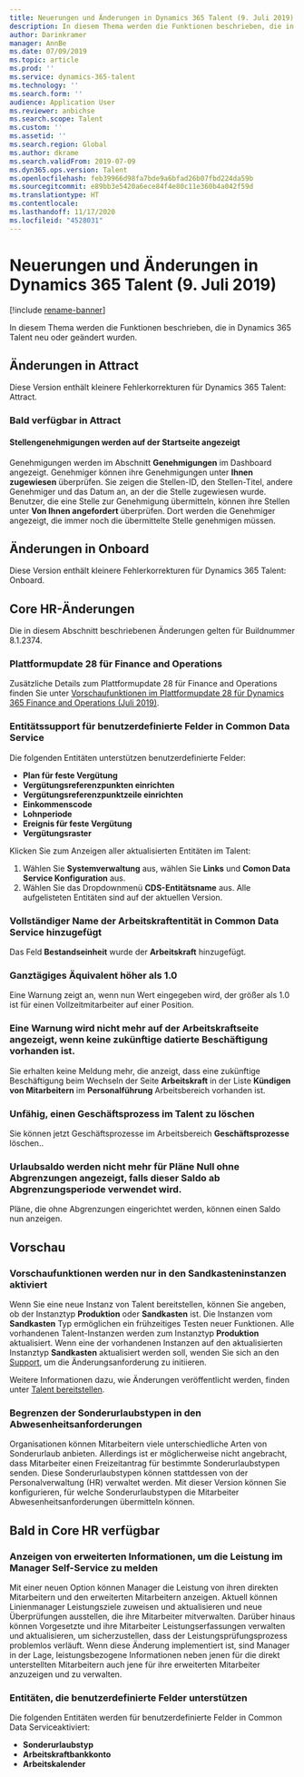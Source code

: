 ```yaml
---
title: Neuerungen und Änderungen in Dynamics 365 Talent (9. Juli 2019)
description: In diesem Thema werden die Funktionen beschrieben, die in Microsoft Dynamics 365 Talent entweder neu oder geändert sind.
author: Darinkramer
manager: AnnBe
ms.date: 07/09/2019
ms.topic: article
ms.prod: ''
ms.service: dynamics-365-talent
ms.technology: ''
ms.search.form: ''
audience: Application User
ms.reviewer: anbichse
ms.search.scope: Talent
ms.custom: ''
ms.assetid: ''
ms.search.region: Global
ms.author: dkrame
ms.search.validFrom: 2019-07-09
ms.dyn365.ops.version: Talent
ms.openlocfilehash: feb39966d98fa7bde9a6bfad26b07fbd224da59b
ms.sourcegitcommit: e89bb3e5420a6ece84f4e80c11e360b4a042f59d
ms.translationtype: HT
ms.contentlocale: 
ms.lasthandoff: 11/17/2020
ms.locfileid: "4528031"
---
```

# <a name="whats-new-or-changed-in-dynamics-365-talent-july-9-2019"></a>Neuerungen und Änderungen in Dynamics 365 Talent (9. Juli 2019)

[!include [rename-banner](~/includes/cc-data-platform-banner.md)]

In diesem Thema werden die Funktionen beschrieben, die in Dynamics 365 Talent neu oder geändert wurden.

## <a name="changes-in-attract"></a>Änderungen in Attract

Diese Version enthält kleinere Fehlerkorrekturen für Dynamics 365 Talent: Attract.

### <a name="coming-soon-in-attract"></a>Bald verfügbar in Attract

#### <a name="job-approvals-appear-on-the-home-page"></a>Stellengenehmigungen werden auf der Startseite angezeigt

Genehmigungen werden im Abschnitt **Genehmigungen** im Dashboard angezeigt. Genehmiger können ihre Genehmigungen unter **Ihnen zugewiesen** überprüfen. Sie zeigen die Stellen-ID, den Stellen-Titel, andere Genehmiger und das Datum an, an der die Stelle zugewiesen wurde. Benutzer, die eine Stelle zur Genehmigung übermitteln, können ihre Stellen unter **Von Ihnen angefordert** überprüfen. Dort werden die Genehmiger angezeigt, die immer noch die übermittelte Stelle genehmigen müssen.

## <a name="changes-in-onboard"></a>Änderungen in Onboard

Diese Version enthält kleinere Fehlerkorrekturen für Dynamics 365 Talent: Onboard.

## <a name="changes-in-core-hr"></a>Core HR-Änderungen

Die in diesem Abschnitt beschriebenen Änderungen gelten für Buildnummer 8.1.2374.

### <a name="platform-update-28-for-finance-and-operations"></a>Plattformupdate 28 für Finance and Operations

Zusätzliche Details zum Plattformupdate 28 für Finance and Operations finden Sie unter [Vorschaufunktionen im Plattformupdate 28 für Dynamics 365 Finance and Operations (Juli 2019)](https://docs.microsoft.com/dynamics365/unified-operations/fin-and-ops/get-started/whats-new-platform-update-28).

### <a name="entity-support-for-custom-fields-in-common-data-service"></a>Entitätssupport für benutzerdefinierte Felder in Common Data Service 

Die folgenden Entitäten unterstützen benutzerdefinierte Felder: 

- **Plan für feste Vergütung**
- **Vergütungsreferenzpunkten einrichten**
- **Vergütungsreferenzpunktzeile einrichten**
- **Einkommenscode**
- **Lohnperiode**
- **Ereignis für feste Vergütung**
- **Vergütungsraster**

Klicken Sie zum Anzeigen aller aktualisierten Entitäten im Talent:

1. Wählen Sie **Systemverwaltung** aus, wählen Sie **Links** und **Comon Data Service Konfiguration** aus.
2. Wählen Sie das Dropdownmenü **CDS-Entitätsname** aus. Alle aufgelisteten Entitäten sind auf der aktuellen Version. 

###  <a name="full-name-added-to-worker-entity-in-common-data-service"></a>Vollständiger Name der Arbeitskraftentität in Common Data Service hinzugefügt

Das Feld **Bestandseinheit** wurde der **Arbeitskraft** hinzugefügt.

### <a name="full-time-equivalent-higher-than-10"></a>Ganztägiges Äquivalent höher als 1.0

Eine Warnung zeigt an, wenn nun Wert eingegeben wird, der größer als 1.0 ist für einen Vollzeitmitarbeiter auf einer Position. 

### <a name="a-warning-no-longer-displays-on-the-worker-page-when-there-is-no-future-dated-employment"></a>Eine Warnung wird nicht mehr auf der Arbeitskraftseite angezeigt, wenn keine zukünftige datierte Beschäftigung vorhanden ist.

Sie erhalten keine Meldung mehr, die anzeigt, dass eine zukünftige Beschäftigung beim Wechseln der Seite **Arbeitskraft** in der Liste **Kündigen von Mitarbeitern** im **Personalführung** Arbeitsbereich vorhanden ist. 

### <a name="unable-to-delete-a-business-process-in-talent"></a>Unfähig, einen Geschäftsprozess im Talent zu löschen

Sie können jetzt Geschäftsprozesse im Arbeitsbereich **Geschäftsprozesse** löschen..

### <a name="leave-balance-no-longer-displays-zero-for-plans-with-no-accruals-when-using-balance-as-of-accrual-period"></a>Urlaubsaldo werden nicht mehr für Pläne Null ohne Abgrenzungen angezeigt, falls dieser Saldo ab Abgrenzungsperiode verwendet wird.

Pläne, die ohne Abgrenzungen eingerichtet werden, können einen Saldo nun anzeigen.

## <a name="in-preview"></a>Vorschau

### <a name="preview-features-are-enabled-only-in-sandbox-instances"></a>Vorschaufunktionen werden nur in den Sandkasteninstanzen aktiviert

Wenn Sie eine neue Instanz von Talent bereitstellen, können Sie angeben, ob der Instanztyp **Produktion** oder **Sandkasten** ist. Die Instanzen vom **Sandkasten** Typ ermöglichen ein frühzeitiges Testen neuer Funktionen. Alle vorhandenen Talent-Instanzen werden zum Instanztyp **Produktion** aktualisiert. Wenn eine der vorhandenen Instanzen auf den aktualisierten Instanztyp **Sandkasten** aktualisiert werden soll, wenden Sie sich an den [Support](https://docs.microsoft.com/dynamics365/unified-operations/talent/talent-support), um die Änderungsanforderung zu initiieren.

Weitere Informationen dazu, wie Änderungen veröffentlicht werden, finden unter [Talent bereitstellen](https://docs.microsoft.com/dynamics365/unified-operations/talent/provisioning-talent).

### <a name="restrict-leave-types-in-time-off-requests"></a>Begrenzen der Sonderurlaubstypen in den Abwesenheitsanforderungen

Organisationen können Mitarbeitern viele unterschiedliche Arten von Sonderurlaub anbieten. Allerdings ist er möglicherweise nicht angebracht, dass Mitarbeiter einen Freizeitantrag für bestimmte Sonderurlaubstypen senden. Diese Sonderurlaubstypen können stattdessen von der Personalverwaltung (HR) verwaltet werden. Mit dieser Version können Sie konfigurieren, für welche Sonderurlaubstypen die Mitarbeiter Abwesenheitsanforderungen übermitteln können. 

## <a name="coming-soon-in-core-hr"></a>Bald in Core HR verfügbar

### <a name="view-extended-information-for-performance-in-manager-self-service"></a>Anzeigen von erweiterten Informationen, um die Leistung im Manager Self-Service zu melden

Mit einer neuen Option können Manager die Leistung von ihren direkten Mitarbeitern und den erweiterten Mitarbeitern anzeigen. Aktuell können Linienmanager Leistungsziele zuweisen und aktualisieren und neue Überprüfungen ausstellen, die ihre Mitarbeiter mitverwalten. Darüber hinaus können Vorgesetzte und ihre Mitarbeiter Leistungserfassungen verwalten und aktualisieren, um sicherzustellen, dass der Leistungsprüfungsprozess problemlos verläuft. Wenn diese Änderung implementiert ist, sind Manager in der Lage, leistungsbezogene Informationen neben jenen für die direkt unterstellten Mitarbeitern auch jene für ihre erweiterten Mitarbeiter anzuzeigen und zu verwalten. 

### <a name="entities-supporting-custom-fields"></a>Entitäten, die benutzerdefinierte Felder unterstützen

Die folgenden Entitäten werden für benutzerdefinierte Felder in Common Data Serviceaktiviert: 

- **Sonderurlaubstyp**
- **Arbeitskraftbankkonto**
- **Arbeitskalender**
